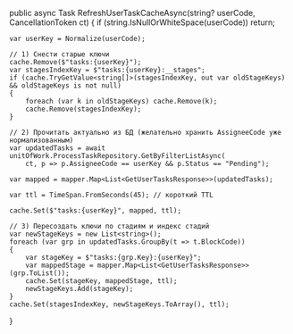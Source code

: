 public async Task RefreshUserTaskCacheAsync(string? userCode, CancellationToken ct)
{
    if (string.IsNullOrWhiteSpace(userCode)) return;

    var userKey = Normalize(userCode);

    // 1) Снести старые ключи
    cache.Remove($"tasks:{userKey}");
    var stagesIndexKey = $"tasks:{userKey}:__stages";
    if (cache.TryGetValue<string[]>(stagesIndexKey, out var oldStageKeys) && oldStageKeys is not null)
    {
        foreach (var k in oldStageKeys) cache.Remove(k);
        cache.Remove(stagesIndexKey);
    }

    // 2) Прочитать актуально из БД (желательно хранить AssigneeCode уже нормализованным)
    var updatedTasks = await unitOfWork.ProcessTaskRepository.GetByFilterListAsync(
        ct, p => p.AssigneeCode == userKey && p.Status == "Pending");

    var mapped = mapper.Map<List<GetUserTasksResponse>>(updatedTasks);

    var ttl = TimeSpan.FromSeconds(45); // короткий TTL

    cache.Set($"tasks:{userKey}", mapped, ttl);

    // 3) Пересоздать ключи по стадиям и индекс стадий
    var newStageKeys = new List<string>();
    foreach (var grp in updatedTasks.GroupBy(t => t.BlockCode))
    {
        var stageKey = $"tasks:{grp.Key}:{userKey}";
        var mappedStage = mapper.Map<List<GetUserTasksResponse>>(grp.ToList());
        cache.Set(stageKey, mappedStage, ttl);
        newStageKeys.Add(stageKey);
    }
    cache.Set(stagesIndexKey, newStageKeys.ToArray(), ttl);
}
